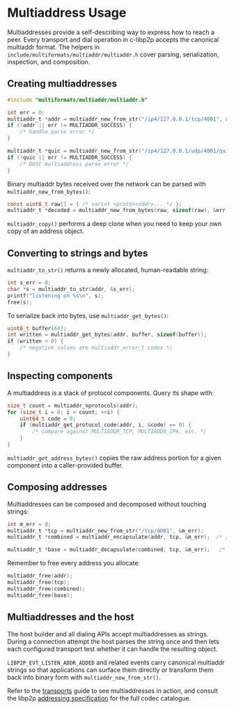 # Multiaddress Usage

Multiaddresses provide a self-describing way to express how to reach a peer.
Every transport and dial operation in c-libp2p accepts the canonical multiaddr
format. The helpers in `include/multiformats/multiaddr/multiaddr.h` cover parsing,
serialization, inspection, and composition.

## Creating multiaddresses

```c
#include "multiformats/multiaddr/multiaddr.h"

int err = 0;
multiaddr_t *addr = multiaddr_new_from_str("/ip4/127.0.0.1/tcp/4001", &err);
if (!addr || err != MULTIADDR_SUCCESS) {
    /* handle parse error */
}

multiaddr_t *quic = multiaddr_new_from_str("/ip4/127.0.0.1/udp/4001/quic_v1", &err);
if (!quic || err != MULTIADDR_SUCCESS) {
    /* QUIC multiaddress parse error */
}
```

Binary multiaddr bytes received over the network can be parsed with
`multiaddr_new_from_bytes()`:

```c
const uint8_t raw[] = { /* varint <proto><addr>... */ };
multiaddr_t *decoded = multiaddr_new_from_bytes(raw, sizeof(raw), &err);
```

`multiaddr_copy()` performs a deep clone when you need to keep your own copy of
an address object.

## Converting to strings and bytes

`multiaddr_to_str()` returns a newly allocated, human-readable string:

```c
int s_err = 0;
char *s = multiaddr_to_str(addr, &s_err);
printf("listening on %s\n", s);
free(s);
```

To serialize back into bytes, use `multiaddr_get_bytes()`:

```c
uint8_t buffer[64];
int written = multiaddr_get_bytes(addr, buffer, sizeof(buffer));
if (written < 0) {
    /* negative values are multiaddr_error_t codes */
}
```

## Inspecting components

A multiaddress is a stack of protocol components. Query its shape with:

```c
size_t count = multiaddr_nprotocols(addr);
for (size_t i = 0; i < count; ++i) {
    uint64_t code = 0;
    if (multiaddr_get_protocol_code(addr, i, &code) == 0) {
        /* compare against MULTIADDR_TCP, MULTIADDR_IP4, etc. */
    }
}
```

`multiaddr_get_address_bytes()` copies the raw address portion for a given
component into a caller-provided buffer.

## Composing addresses

Multiaddresses can be composed and decomposed without touching strings:

```c
int m_err = 0;
multiaddr_t *tcp = multiaddr_new_from_str("/tcp/4001", &m_err);
multiaddr_t *combined = multiaddr_encapsulate(addr, tcp, &m_err);  /* /ip4/.../tcp/... */

multiaddr_t *base = multiaddr_decapsulate(combined, tcp, &m_err);   /* back to /ip4/... */
```

Remember to free every address you allocate:

```c
multiaddr_free(addr);
multiaddr_free(tcp);
multiaddr_free(combined);
multiaddr_free(base);
```

## Multiaddresses and the host

The host builder and all dialing APIs accept multiaddresses as strings. During a
connection attempt the host parses the string once and then lets each configured
transport test whether it can handle the resulting object.

`LIBP2P_EVT_LISTEN_ADDR_ADDED` and related events carry canonical multiaddr
strings so that applications can surface them directly or transform them back
into binary form with `multiaddr_new_from_str()`.

Refer to the [transports](transports.md) guide to see multiaddresses in action,
and consult the libp2p [addressing specification](../specs/addressing/README.md)
for the full codec catalogue.

